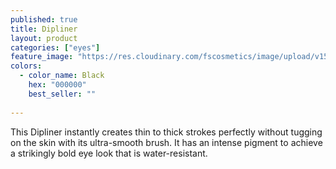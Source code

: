 ```yaml
---
published: true
title: Dipliner
layout: product
categories: ["eyes"]
feature_image: "https://res.cloudinary.com/fscosmetics/image/upload/v1553853722/fs_dipliner.jpg"
colors:
  - color_name: Black
    hex: "000000"
    best_seller: ""
    
---
```

This Dipliner instantly creates thin to thick strokes perfectly without tugging on the skin with its ultra-smooth brush. It has an intense pigment to achieve a strikingly bold eye look that is water-resistant.
